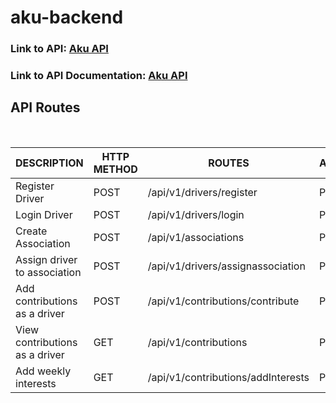 # aku-backend

<h3>Link to API: <a href="https://aku-test.herokuapp.com">Aku API</a> </h3>

<h3>Link to API Documentation: <a href="https://documenter.getpostman.com/view/2877569/Szzhedsd">Aku API</a> </h3>

<h2>API Routes</h2> <br>

| DESCRIPTION                    | HTTP METHOD | ROUTES                             | ACCESS  |
| ------------------------------ | ----------- | ---------------------------------- | ------- |
| Register Driver                | POST        | /api/v1/drivers/register           | PUBLIC  |
| Login Driver                   | POST        | /api/v1/drivers/login              | PUBLIC  |
| Create Association             | POST        | /api/v1/associations               | PUBLIC  |
| Assign driver to association   | POST        | /api/v1/drivers/assignassociation  | PRIVATE |
| Add contributions as a driver  | POST        | /api/v1/contributions/contribute   | PRIVATE |
| View contributions as a driver | GET         | /api/v1/contributions              | PRIVATE |
| Add weekly interests           | GET         | /api/v1/contributions/addInterests | PRIVATE |

<br><br>
